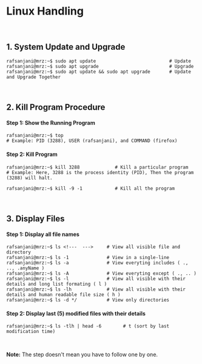 # Linux Handling
&nbsp;

## 1. System Update and Upgrade
```console
rafsanjani@mrz:~$ sudo apt update                           # Update
rafsanjani@mrz:~$ sudo apt upgrade                          # Upgrade
rafsanjani@mrz:~$ sudo apt update && sudo apt upgrade       # Update and Upgrade Together
```
&nbsp;

## 2. Kill Program Procedure
#### Step 1: Show the Running Program
```console
rafsanjani@mrz:~$ top           
# Example: PID (3288), USER (rafsanjani), and COMMAND (firefox)
```

#### Step 2: Kill Program
```console
rafsanjani@mrz:~$ kill 3288             # Kill a particular program
# Example: Here, 3288 is the process identity (PID), Then the program (3288) will halt.

rafsanjani@mrz:~$ kill -9 -1            # Kill all the program
```

&nbsp;
## 3. Display Files
#### Step 1: Display all file names
```console
rafsanjani@mrz:~$ ls <!---  --->     # View all visible file and directory
rafsanjani@mrz:~$ ls -1              # View in a single-line
rafsanjani@mrz:~$ ls -a              # View everyting includes ( ., .., .anyName )
rafsanjani@mrz:~$ ls -A              # View everyting except ( ., .. )
rafsanjani@mrz:~$ ls -l              # View all visible with their details and long list formating ( l ) 
rafsanjani@mrz:~$ ls -lh             # View all visible with their details and human readable file size ( h ) 
rafsanjani@mrz:~$ ls -d */           # View only directories
```
#### Step 2: Display last (5) modified files with their details
```console
rafsanjani@mrz:~$ ls -tlh | head -6        # t (sort by last modification time)
```

&nbsp;
&nbsp;

**Note:** The step doesn't mean you have to follow one by one.
